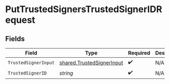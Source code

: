 # PutTrustedSignersTrustedSignerIDRequest


## Fields

| Field                                                                  | Type                                                                   | Required                                                               | Description                                                            |
| ---------------------------------------------------------------------- | ---------------------------------------------------------------------- | ---------------------------------------------------------------------- | ---------------------------------------------------------------------- |
| `TrustedSignerInput`                                                   | [shared.TrustedSignerInput](../../models/shared/trustedsignerinput.md) | :heavy_check_mark:                                                     | N/A                                                                    |
| `TrustedSignerID`                                                      | *string*                                                               | :heavy_check_mark:                                                     | N/A                                                                    |